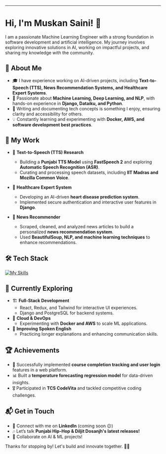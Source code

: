 ---

# Hi, I'm Muskan Saini! 👋  

I am a passionate Machine Learning Engineer with a strong foundation in software development and artificial intelligence. My journey involves exploring innovative solutions in AI, working on impactful projects, and sharing my knowledge with the community.  

<!--![Muskan's Stats](https://github-readme-stats.vercel.app/api?username=MuskanSaini27&theme=vue-dark&show_icons=true&hide_border=true&count_private=true)  -->

## 🚀 About Me  

- 🎓 I have experience working on AI-driven projects, including **Text-to-Speech (TTS), News Recommendation Systems, and Healthcare Expert Systems**.  
- 🤖 Passionate about **Machine Learning, Deep Learning, and NLP**, with hands-on experience in **Django, Dataiku, and Python**.  
- 📝 Writing and documenting tech concepts is something I enjoy, ensuring clarity and accessibility for others.  
- 💡 Constantly learning and experimenting with **Docker, AWS, and software development best practices**.  

## 💼 My Work  

- 🔬 **Text-to-Speech (TTS) Research**  
  - Building a **Punjabi TTS Model** using **FastSpeech 2** and exploring **Automatic Speech Recognition (ASR)**.  
  - Curating and processing speech datasets, including **IIT Madras and Mozilla Common Voice**.  

- 🏥 **Healthcare Expert System**  
  - Developing an AI-driven **heart disease prediction system**.  
  - Implemented secure authentication and interactive user features in **Django**.  

- 📰 **News Recommender**  
  - Scraped, cleaned, and analyzed news articles to build a personalized **news recommendation system**.  
  - Used **BeautifulSoup, NLP, and machine learning techniques** to enhance recommendations.  

## 🛠 Tech Stack  

[![My Skills](https://skillicons.dev/icons?i=python,cpp,java,git,html,css,js,react,tailwind,django,postgres,aws,docker)](https://skillicons.dev)  

## 🌱 Currently Exploring  

- 🏗 **Full-Stack Development**  
  - React, Redux, and Tailwind for interactive UI experiences.  
  - Django and PostgreSQL for backend systems.  
- 🚀 **Cloud & DevOps**  
  - Experimenting with **Docker and AWS** to scale ML applications.  
- 🎤 **Improving Spoken English**  
  - Practicing longer explanations and enhancing communication skills.  

## 🏆 Achievements  

- 🎯 Successfully implemented **course completion tracking and user login** features in a web platform.  
- 📊 Built a **temperature forecasting regression model** for data-driven insights.  
- 🎖 Participated in **TCS CodeVita** and tackled competitive coding challenges.  

## 📬 Get in Touch  

- 💼 Connect with me on **LinkedIn** (coming soon 😉)  
- 🎶 Let’s talk **Punjabi Hip-Hop & Diljit Dosanjh's latest releases!**  
- 🚀 Collaborate on AI & ML projects!  

Thanks for stopping by! Let's build and innovate together. 🚀✨
